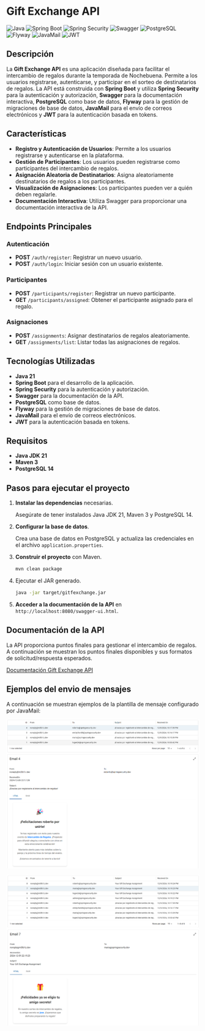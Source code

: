 # Gift Exchange API

![Java](https://img.shields.io/badge/Java-ED8B00?style=for-the-badge&logo=java&logoColor=white)
![Spring Boot](https://img.shields.io/badge/Spring%20Boot-6DB33F?style=for-the-badge&logo=spring&logoColor=white)
![Spring Security](https://img.shields.io/badge/Spring%20Security-6DB33F?style=for-the-badge&logo=spring-security&logoColor=white)
![Swagger](https://img.shields.io/badge/Swagger-85EA2D?style=for-the-badge&logo=swagger&logoColor=black)
![PostgreSQL](https://img.shields.io/badge/PostgreSQL-316192?style=for-the-badge&logo=postgresql&logoColor=white)
![Flyway](https://img.shields.io/badge/Flyway-CC0200?style=for-the-badge&logo=flyway&logoColor=white)
![JavaMail](https://img.shields.io/badge/JavaMail-007396?style=for-the-badge&logo=java&logoColor=white)
![JWT](https://img.shields.io/badge/JWT-000000?style=for-the-badge&logo=json-web-tokens&logoColor=white)

## Descripción

La **Gift Exchange API** es una aplicación diseñada para facilitar el intercambio de regalos durante la temporada de Nochebuena. Permite a los usuarios registrarse, autenticarse, y participar en el sorteo de destinatarios de regalos. La API está construida con **Spring Boot** y utiliza **Spring Security** para la autenticación y autorización, **Swagger** para la documentación interactiva, **PostgreSQL** como base de datos, **Flyway** para la gestión de migraciones de base de datos, **JavaMail** para el envío de correos electrónicos y **JWT** para la autenticación basada en tokens.

## Características

- **Registro y Autenticación de Usuarios**: Permite a los usuarios registrarse y autenticarse en la plataforma.
- **Gestión de Participantes**: Los usuarios pueden registrarse como participantes del intercambio de regalos.
- **Asignación Aleatoria de Destinatarios**: Asigna aleatoriamente destinatarios de regalos a los participantes.
- **Visualización de Asignaciones**: Los participantes pueden ver a quién deben regalarle.
- **Documentación Interactiva**: Utiliza Swagger para proporcionar una documentación interactiva de la API.

## Endpoints Principales

### Autenticación

- **POST** `/auth/register`: Registrar un nuevo usuario.
- **POST** `/auth/login`: Iniciar sesión con un usuario existente.

### Participantes

- **POST** `/participants/register`: Registrar un nuevo participante.
- **GET** `/participants/assigned`: Obtener el participante asignado para el regalo.

### Asignaciones

- **POST** `/assignments`: Asignar destinatarios de regalos aleatoriamente.
- **GET** `/assignments/list`: Listar todas las asignaciones de regalos.

## Tecnologías Utilizadas

- **Java 21**
- **Spring Boot** para el desarrollo de la aplicación.
- **Spring Security** para la autenticación y autorización.
- **Swagger** para la documentación de la API.
- **PostgreSQL** como base de datos.
- **Flyway** para la gestión de migraciones de base de datos.
- **JavaMail** para el envío de correos electrónicos.
- **JWT** para la autenticación basada en tokens.

## Requisitos

- **Java JDK 21**
- **Maven 3**
- **PostgreSQL 14**

## Pasos para ejecutar el proyecto

1. **Instalar las dependencias** necesarias.

   Asegúrate de tener instalados Java JDK 21, Maven 3 y PostgreSQL 14.

2. **Configurar la base de datos**.

   Crea una base de datos en PostgreSQL y actualiza las credenciales en el archivo `application.properties`.

3. **Construir el proyecto** con Maven.

   ```sh
   mvn clean package
   ```

4. Ejecutar el JAR generado.

   ```sh
   java -jar target/gitfexchange.jar
   ```

5. **Acceder a la documentación de la API** en `http://localhost:8080/swagger-ui.html`.

## Documentación de la API

La API proporciona puntos finales para gestionar el intercambio de regalos. A continuación se muestran los puntos finales disponibles y sus formatos de solicitud/respuesta esperados.

[Documentación Gift Exchange API](https://m3lb1z.github.io/challenge-present-exchange/)

## Ejemplos del envio de mensajes

A continuación se muestran ejemplos de la plantilla de mensaje configurado por JavaMail:

![Registro del participante](./docs/img/registry-participant.png)

![Sorteo de amigo secreto](./docs/img/gift-participant.png)
